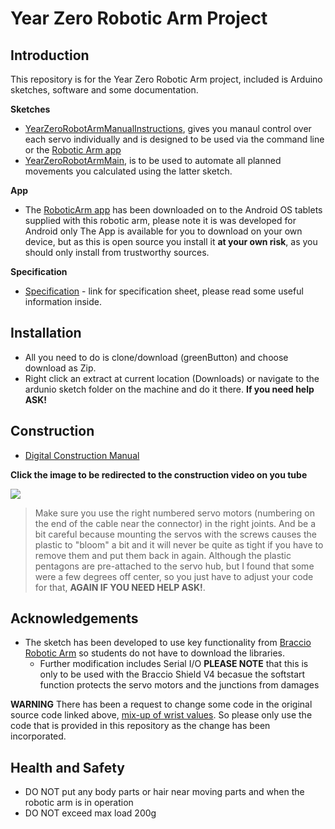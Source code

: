 # Year Zero Robotic Arm Project
## Introduction

This repository is for the Year Zero Robotic Arm project, included is Arduino sketches, software and some documentation.

**Sketches**
   * [YearZeroRobotArmManualInstructions](https://github.com/CompEng0001/YearZeroRoboticArm/tree/master/YearZeroRobotArmManualInstructions), gives you manaul control over each servo individually and is designed to be used via the command line or the [Robotic Arm app](https://github.com/CompEng0001/YearZeroRoboticArm/tree/master/App)
   * [YearZeroRobotArmMain](https://github.com/CompEng0001/YearZeroRoboticArm/tree/master/YearZeroRobotArmMain), is to be used to automate all planned movements you calculated using the latter sketch.

**App**
   * The [RoboticArm app](https://github.com/CompEng0001/YearZeroRoboticArm/tree/master/App) has been downloaded on to the Android OS tablets supplied with this robotic arm, please note it is was developed for Android only
     The App is available for you to download on your own device, but as this is open source you install it **at your own risk**, as you should only install from trustworthy sources. 

**Specification** 
   * [Specification](https://github.com/CompEng0001/YearZeroRoboticArm/blob/master/Specifications.md) - link for specification sheet, please read some useful information inside.

## Installation 

* All you need to do is clone/download (greenButton) and choose download as Zip. 
* Right click an extract at current location (Downloads) or navigate to the ardunio sketch folder on the machine and do it there. 
**If you need help ASK!**

## Construction

* [Digital Construction Manual](https://www.robotshop.com/media/files/pdf/Braccio_Quick_Start_Guide.pdf)

**Click the image to be redirected to the construction video on you tube**

  [![](http://img.youtube.com/vi/5VkjJXm6bx8/0.jpg)](https://www.youtube.com/watch?time_continue=16&v=Lwb2ppat_bs "Robotic Arm Construction")

> Make sure you use the right numbered servo motors (numbering on the end of the cable near the connector) in the right joints. And be a bit careful because mounting the servos with the screws causes the plastic to "bloom" a bit and it will never be quite as tight if you have to remove them and put them back in again. Although the plastic pentagons are pre-attached to the servo hub, but I found that some were a few degrees off center, so you just have to adjust your code for that,  **AGAIN IF YOU NEED HELP ASK!**.

## Acknowledgements 

* The sketch has been developed to use key functionality from [Braccio Robotic Arm](https://github.com/arduino-org/arduino-library-braccio) so students do not have to download the libraries. 
   * Further modification includes Serial I/O
**PLEASE NOTE** that this is only to be used with the Braccio Shield V4 becasue the softstart function protects the servo motors and the junctions from damages

**WARNING** 
There has been a request to change some code in the original source code linked above, [mix-up of wrist values](https://github.com/arduino-org/arduino-library-braccio/pull/4/commits/4ee82eac74b98196bec2413bd87deda3019e3a5c). So please only use the code that is provided in this repository as the change has been incorporated.

## Health and Safety

* DO NOT put any body parts or hair near moving parts and when the robotic arm is in operation 
* DO NOT exceed max load 200g